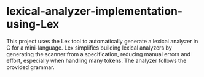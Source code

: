 # lexical-analyzer-implementation-using-Lex
This project uses the Lex tool to automatically generate a lexical analyzer in C for a mini-language. Lex simplifies building lexical analyzers by generating the scanner from a specification, reducing manual errors and effort, especially when handling many tokens. The analyzer follows the provided grammar.
